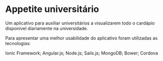 # Appetite universitário
Um aplicativo para auxiliar universitários a visualizarem
  todo o cardápio disponível diariamente na universidade.

Para apresentar uma melhor usabilidade do aplicativo foram utilizadas
as tecnologias:

Ionic Framework; Angular.js; Node.js; Sails.js; MongoDB; Bower; Cordova
